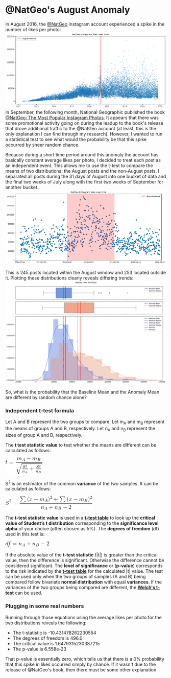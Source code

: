 # @NatGeo's August Anomaly

In August 2016, the [@NatGeo](https://www.instagram.com/natgeo) Instagram account experienced a spike in the number of likes per photo:
![likes over time](images/august.png)
In September, the following month, National Geographic published the book [@NatGeo: The Most Popular Instagram Photos](https://www.amazon.com/NatGeo-Most-Popular-Instagram-Photos/dp/1426217102). It appears that there was some promotional activity going on during the leadup to the book's release that drove additional traffic to the @NatGeo account (at least, this is the only explanation I can find through my research). However, I wanted to run a statistical test to see what would the probability be that this spike occurred by sheer random chance.

Because during a short time period around this anomaly the account has basically constant average likes per photo, I decided to treat each post as an independent event. This allows me to use the t-test to compare the means of two distributions: the August posts and the non-August posts. I separated all posts during the 31 days of August into one bucket of data and the final two weeks of July along with the first two weeks of September for another bucket.
![August 2016](images/august2.png)

This is 245 posts located within the August window and 253 located outside it. Plotting these distributions clearly reveals differing trends:
![distribution plot](images/distribution.png)

So, what is the probability that the Baseline Mean and the Anomaly Mean are different by random chance alone?

### Independent t-test formula

Let A and B represent the two groups to compare.
Let m<sub>A</sub> and m<sub>B</sub> represent the means of groups A and B, respectively.
Let n<sub>A</sub> and n<sub>B</sub> represent the sizes of group A and B, respectively.

The **t test statistic value** to test whether the means are different can be calculated as follows:

![t-test statistic value](images/t-test.gif)

S<sup>2</sup> is an estimator of the common **variance** of the two samples. It can be calculated as follows:

![S squared](images/s_squared.gif)

The **t-test statistic value** is used in a **[t-test table](https://www.sjsu.edu/faculty/gerstman/StatPrimer/t-table.pdf)** to look up the **critical value of Student’s t distribution** corresponding to the **significance level alpha** of your choice (often chosen as 5%). The **degrees of freedom** (df) used in this test is:

![df](images/df.gif)

If the absolute value of the **t-test statistic** (|t|) is greater than the critical value, then the difference is significant. Otherwise the difference cannot be considered significant. The **level of significance** or (**p-value**) corresponds to the risk indicated by the **[t-test table](https://www.sjsu.edu/faculty/gerstman/StatPrimer/t-table.pdf)** for the calculated |t| value.
The test can be used only when the two groups of samples (A and B) being compared follow bivariate **normal distribution** with equal **variances**.
If the variances of the two groups being compared are different, the **[Welch's t-test](https://en.wikipedia.org/wiki/Welch%27s_t-test)** can be used.

### Plugging in some real numbers
Running through those equations using the average likes per photo for the two distributions reveals the following:
- The t-statistic is -10.431478262230554
- The degrees of freedom is 496.0
- The critical value is 1.6479315230387215
- The p-value is 6.558e-23

That p-value is essentially zero, which tells us that there is a 0% probability that this spike in likes occurred simply by chance. If it wasn't due to the release of @NatGeo's book, then there must be some other explanation.
